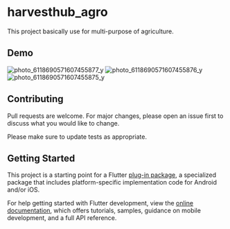 # harvesthub_agro

This project basically use for multi-purpose of agriculture.


## Demo
![photo_6118690571607455877_y](https://github.com/kabirhossainbd/Morning-Agro/assets/58218208/f198197d-bb34-455f-a374-e941409ae7c8)
![photo_6118690571607455876_y](https://github.com/kabirhossainbd/Morning-Agro/assets/58218208/593bf252-8fa5-4544-b5b1-2419b12b0409)
![photo_6118690571607455875_y](https://github.com/kabirhossainbd/Morning-Agro/assets/58218208/8735b64e-af7d-4f0b-b318-f335b2906839)


## Contributing

Pull requests are welcome. For major changes, please open an issue first to discuss what you would like to change.

Please make sure to update tests as appropriate.



## Getting Started

This project is a starting point for a Flutter
[plug-in package](https://flutter.dev/developing-packages/),
a specialized package that includes platform-specific implementation code for
Android and/or iOS.

For help getting started with Flutter development, view the
[online documentation](https://flutter.dev/docs), which offers tutorials,
samples, guidance on mobile development, and a full API reference.


